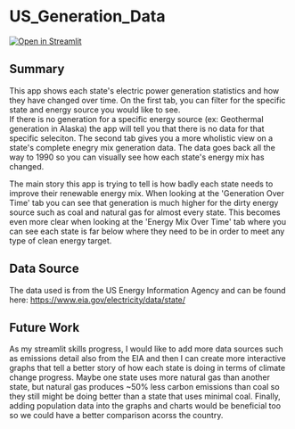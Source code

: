 # US_Generation_Data

[![Open in Streamlit](https://static.streamlit.io/badges/streamlit_badge_black_white.svg)](https://us-electricity-generation.streamlit.app/)

## Summary

This app shows each state's electric power generation statistics and how they have changed over time.  On the first tab, you can filter for the specific state and energy source you would like to see.  
If there is no generation for a specific energy source (ex: Geothermal generation in Alaska) the app will tell you that there is no data for that specific seleciton. The second tab gives you a more 
wholistic view on a state's complete enegry mix generation data.  The data goes back all the way to 1990 so you can visually see how each state's energy mix has changed.

The main story this app is trying to tell is how badly each state needs to improve their renewable energy mix.  When looking at the 'Generation Over Time' tab you can see that generation is much
higher for the dirty energy source such as coal and natural gas for almost every state.  This becomes even more clear when looking at the 'Energy Mix Over Time' tab where you can see each state is
far below where they need to be in order to meet any type of clean energy target.

## Data Source

The data used is from the US Energy Information Agency and can be found here: https://www.eia.gov/electricity/data/state/

## Future Work

As my streamlit skills progress, I would like to add more data sources such as emissions detail also from the EIA and then I can create more interactive graphs that tell a better story of how each
state is doing in terms of climate change progress.  Maybe one state uses more natural gas than another state, but natural gas produces ~50% less carbon emissions than coal so they still might be
doing better than a state that uses minimal coal.  Finally, adding population data into the graphs and charts would be beneficial too so we could have a better comparison acorss the country.



